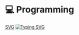 # 💻 Programming
[SVG](https://img.shields.io/github/followers/tarodictrl)
[![Typing SVG](https://readme-typing-svg.herokuapp.com?color=%2336BCF7&lines=Computer+science+student)](https://git.io/typing-svg)
